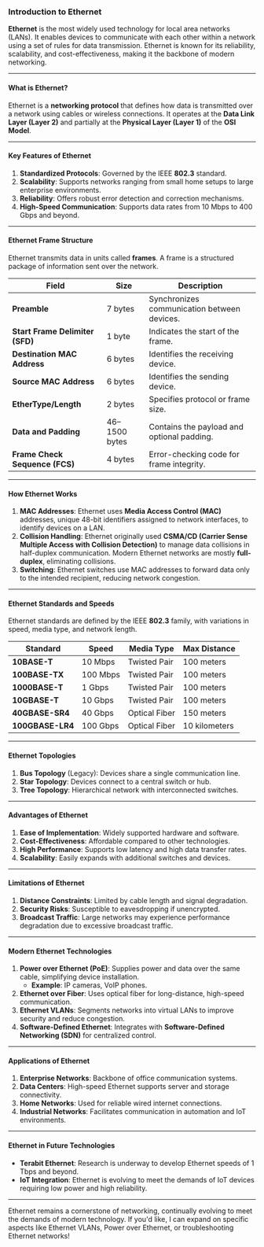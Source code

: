### Introduction to Ethernet  

**Ethernet** is the most widely used technology for local area networks (LANs). It enables devices to communicate with each other within a network using a set of rules for data transmission. Ethernet is known for its reliability, scalability, and cost-effectiveness, making it the backbone of modern networking.

---

#### **What is Ethernet?**  
Ethernet is a **networking protocol** that defines how data is transmitted over a network using cables or wireless connections. It operates at the **Data Link Layer (Layer 2)** and partially at the **Physical Layer (Layer 1)** of the **OSI Model**.

---

#### **Key Features of Ethernet**  
1. **Standardized Protocols**: Governed by the IEEE **802.3** standard.  
2. **Scalability**: Supports networks ranging from small home setups to large enterprise environments.  
3. **Reliability**: Offers robust error detection and correction mechanisms.  
4. **High-Speed Communication**: Supports data rates from 10 Mbps to 400 Gbps and beyond.  

---

#### **Ethernet Frame Structure**  
Ethernet transmits data in units called **frames**. A frame is a structured package of information sent over the network.  

| **Field**         | **Size**         | **Description**                               |
|--------------------|------------------|-----------------------------------------------|
| **Preamble**       | 7 bytes          | Synchronizes communication between devices.   |
| **Start Frame Delimiter (SFD)** | 1 byte   | Indicates the start of the frame.            |
| **Destination MAC Address** | 6 bytes   | Identifies the receiving device.             |
| **Source MAC Address** | 6 bytes       | Identifies the sending device.               |
| **EtherType/Length** | 2 bytes         | Specifies protocol or frame size.            |
| **Data and Padding** | 46–1500 bytes   | Contains the payload and optional padding.   |
| **Frame Check Sequence (FCS)** | 4 bytes  | Error-checking code for frame integrity.     |

---

#### **How Ethernet Works**  
1. **MAC Addresses**: Ethernet uses **Media Access Control (MAC)** addresses, unique 48-bit identifiers assigned to network interfaces, to identify devices on a LAN.  
2. **Collision Handling**: Ethernet originally used **CSMA/CD (Carrier Sense Multiple Access with Collision Detection)** to manage data collisions in half-duplex communication. Modern Ethernet networks are mostly **full-duplex**, eliminating collisions.  
3. **Switching**: Ethernet switches use MAC addresses to forward data only to the intended recipient, reducing network congestion.  

---

#### **Ethernet Standards and Speeds**  
Ethernet standards are defined by the IEEE **802.3** family, with variations in speed, media type, and network length.  

| **Standard**       | **Speed**        | **Media Type**     | **Max Distance**       |
|---------------------|------------------|--------------------|------------------------|
| **10BASE-T**        | 10 Mbps         | Twisted Pair       | 100 meters            |
| **100BASE-TX**      | 100 Mbps        | Twisted Pair       | 100 meters            |
| **1000BASE-T**      | 1 Gbps          | Twisted Pair       | 100 meters            |
| **10GBASE-T**       | 10 Gbps         | Twisted Pair       | 100 meters            |
| **40GBASE-SR4**     | 40 Gbps         | Optical Fiber      | 150 meters            |
| **100GBASE-LR4**    | 100 Gbps        | Optical Fiber      | 10 kilometers         |

---

#### **Ethernet Topologies**  
1. **Bus Topology** (Legacy): Devices share a single communication line.  
2. **Star Topology**: Devices connect to a central switch or hub.  
3. **Tree Topology**: Hierarchical network with interconnected switches.  

---

#### **Advantages of Ethernet**  
1. **Ease of Implementation**: Widely supported hardware and software.  
2. **Cost-Effectiveness**: Affordable compared to other technologies.  
3. **High Performance**: Supports low latency and high data transfer rates.  
4. **Scalability**: Easily expands with additional switches and devices.  

---

#### **Limitations of Ethernet**  
1. **Distance Constraints**: Limited by cable length and signal degradation.  
2. **Security Risks**: Susceptible to eavesdropping if unencrypted.  
3. **Broadcast Traffic**: Large networks may experience performance degradation due to excessive broadcast traffic.  

---

#### **Modern Ethernet Technologies**  
1. **Power over Ethernet (PoE)**: Supplies power and data over the same cable, simplifying device installation.  
   - **Example**: IP cameras, VoIP phones.  
2. **Ethernet over Fiber**: Uses optical fiber for long-distance, high-speed communication.  
3. **Ethernet VLANs**: Segments networks into virtual LANs to improve security and reduce congestion.  
4. **Software-Defined Ethernet**: Integrates with **Software-Defined Networking (SDN)** for centralized control.  

---

#### **Applications of Ethernet**  
1. **Enterprise Networks**: Backbone of office communication systems.  
2. **Data Centers**: High-speed Ethernet supports server and storage connectivity.  
3. **Home Networks**: Used for reliable wired internet connections.  
4. **Industrial Networks**: Facilitates communication in automation and IoT environments.  

---

#### **Ethernet in Future Technologies**  
- **Terabit Ethernet**: Research is underway to develop Ethernet speeds of 1 Tbps and beyond.  
- **IoT Integration**: Ethernet is evolving to meet the demands of IoT devices requiring low power and high reliability.  

---

Ethernet remains a cornerstone of networking, continually evolving to meet the demands of modern technology. If you'd like, I can expand on specific aspects like Ethernet VLANs, Power over Ethernet, or troubleshooting Ethernet networks!
